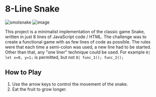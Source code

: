 # 8-Line Snake
![smolsnake](https://github.com/ELevin125/8-line-snake/assets/123626350/6ee233de-d473-4867-9b3b-2528b083748f)
![image](https://github.com/ELevin125/8-line-snake/assets/123626350/23567d2d-f9a5-42a5-b6de-a52bf4feaae1)

This project is a minimalist implementation of the classic game Snake, written in just 8 lines of JavaScript code / HTML. The challenge was to create a functional game with as few lines of code as possible. 
The rules were that each time a semi-colon was used, a new line had to be started. Other than that, any "one liner" technique could be used. For example `0| let x=0, y=1;` is permitted, but not `0| func_1(); func_2();`

## How to Play
1. Use the arrow keys to control the movement of the snake.
2. Eat the fruit to grow longer.



